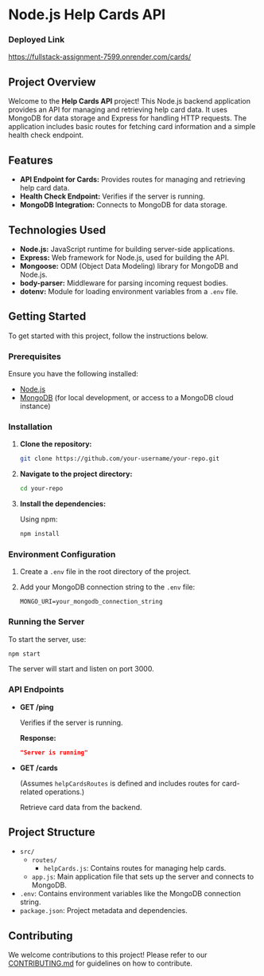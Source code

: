 # Node.js Help Cards API 

### Deployed Link
https://fullstack-assignment-7599.onrender.com/cards/

## Project Overview

Welcome to the **Help Cards API** project! This Node.js backend application provides an API for managing and retrieving help card data. It uses MongoDB for data storage and Express for handling HTTP requests. The application includes basic routes for fetching card information and a simple health check endpoint.

## Features

- **API Endpoint for Cards:** Provides routes for managing and retrieving help card data.
- **Health Check Endpoint:** Verifies if the server is running.
- **MongoDB Integration:** Connects to MongoDB for data storage.

## Technologies Used

- **Node.js:** JavaScript runtime for building server-side applications.
- **Express:** Web framework for Node.js, used for building the API.
- **Mongoose:** ODM (Object Data Modeling) library for MongoDB and Node.js.
- **body-parser:** Middleware for parsing incoming request bodies.
- **dotenv:** Module for loading environment variables from a `.env` file.

## Getting Started

To get started with this project, follow the instructions below.

### Prerequisites

Ensure you have the following installed:

- [Node.js](https://nodejs.org/)
- [MongoDB](https://www.mongodb.com/) (for local development, or access to a MongoDB cloud instance)

### Installation

1. **Clone the repository:**

   ```bash
   git clone https://github.com/your-username/your-repo.git
   ```

2. **Navigate to the project directory:**

   ```bash
   cd your-repo
   ```

3. **Install the dependencies:**

   Using npm:

   ```bash
   npm install
   ```

### Environment Configuration

1. Create a `.env` file in the root directory of the project.
2. Add your MongoDB connection string to the `.env` file:

   ```
   MONGO_URI=your_mongodb_connection_string
   ```

### Running the Server

To start the server, use:

```bash
npm start
```

The server will start and listen on port 3000.

### API Endpoints

- **GET /ping**

  Verifies if the server is running.

  **Response:**

  ```json
  "Server is running"
  ```

- **GET /cards**

  (Assumes `helpCardsRoutes` is defined and includes routes for card-related operations.)

  Retrieve card data from the backend.

## Project Structure

- `src/`
  - `routes/`
    - `helpCards.js`: Contains routes for managing help cards.
  - `app.js`: Main application file that sets up the server and connects to MongoDB.
- `.env`: Contains environment variables like the MongoDB connection string.
- `package.json`: Project metadata and dependencies.

## Contributing

We welcome contributions to this project! Please refer to our [CONTRIBUTING.md](CONTRIBUTING.md) for guidelines on how to contribute.

